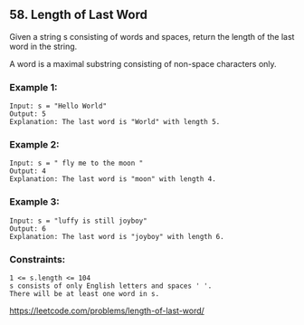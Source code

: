 ## 58. Length of Last Word

Given a string s consisting of words and spaces, return the length of the last word in the string.

A word is a maximal substring consisting of non-space characters only.

### Example 1:

    Input: s = "Hello World"
    Output: 5
    Explanation: The last word is "World" with length 5.

### Example 2:

    Input: s = " fly me to the moon "
    Output: 4
    Explanation: The last word is "moon" with length 4.

### Example 3:

    Input: s = "luffy is still joyboy"
    Output: 6
    Explanation: The last word is "joyboy" with length 6.

### Constraints:

    1 <= s.length <= 104
    s consists of only English letters and spaces ' '.
    There will be at least one word in s.

https://leetcode.com/problems/length-of-last-word/

